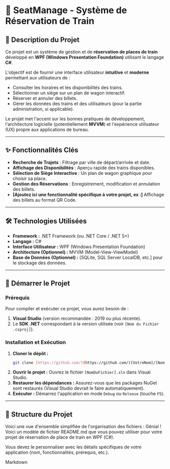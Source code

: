 # 🚂 SeatManage - Système de Réservation de Train

## 📝 Description du Projet

Ce projet est un système de gestion et de **réservation de places de train** développé en **WPF (Windows Presentation Foundation)** utilisant le langage **C#**.

L'objectif est de fournir une interface utilisateur **intuitive** et **moderne** permettant aux utilisateurs de :
* Consulter les horaires et les disponibilités des trains.
* Sélectionner un siège sur un plan de wagon interactif.
* Réserver et annuler des billets.
* Gérer les données des trains et des utilisateurs (pour la partie administration, si applicable).

Le projet met l'accent sur les bonnes pratiques de développement, l'architecture logicielle (potentiellement **MVVM**) et l'expérience utilisateur (UX) propre aux applications de bureau.

---

## ✨ Fonctionnalités Clés

* **Recherche de Trajets** : Filtrage par ville de départ/arrivée et date.
* **Affichage des Disponibilités** : Aperçu rapide des trains disponibles.
* **Sélection de Siège Interactive** : Un plan de wagon graphique pour choisir sa place.
* **Gestion des Réservations** : Enregistrement, modification et annulation des billets.
* **[Ajoutez ici une fonctionnalité spécifique à votre projet, ex :]** Affichage des billets au format QR Code.

---

## 🛠️ Technologies Utilisées

* **Framework :** .NET Framework (ou .NET Core / .NET 5+)
* **Langage :** C#
* **Interface Utilisateur :** WPF (Windows Presentation Foundation)
* **Architecture (Optionnel) :** MVVM (Model-View-ViewModel)
* **Base de Données (Optionnel) :** [SQLite, SQL Server LocalDB, etc.] pour le stockage des données.

---

## 🚀 Démarrer le Projet

### Prérequis

Pour compiler et exécuter ce projet, vous aurez besoin de :

1.  **Visual Studio** (version recommandée : 2019 ou plus récente).
2.  Le **SDK .NET** correspondant à la version utilisée (voir `[Nom du Fichier .csproj]`).

### Installation et Exécution

1.  **Cloner le dépôt :**
    ```bash
    git clone [https://github.com/](https://github.com/)[VotreNom]/[NomDuRepo].git
    ```
2.  **Ouvrir le projet :**
    Ouvrez le fichier `[NomDuFichier].sln` dans Visual Studio.
3.  **Restaurer les dépendances :**
    Assurez-vous que les packages NuGet sont restaurés (Visual Studio devrait le faire automatiquement).
4.  **Exécuter :**
    Démarrez l'application en mode `Debug` ou `Release` (touche `F5`).

---

## 📂 Structure du Projet

Voici une vue d'ensemble simplifiée de l'organisation des fichiers :
Génial ! Voici un modèle de fichier README.md que vous pouvez utiliser pour votre projet de réservation de place de train en WPF (C#).

Vous devez le personnaliser avec les détails spécifiques de votre application (nom, fonctionnalités, prérequis, etc.).

Markdown